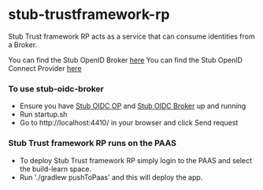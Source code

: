 # stub-trustframework-rp

Stub Trust framework RP acts as a service that can consume identities from a Broker.  

You can find the Stub OpenID Broker [here](https://github.com/alphagov/stub-oidc-broker)
You can find the Stub OpenID Connect Provider [here](https://github.com/alphagov/stub-oidc-op)

### To use stub-oidc-broker
* Ensure you have [Stub OIDC OP](https://github.com/alphagov/stub-oidc-op) and [Stub OIDC Broker](https://github.com/alphagov/stub-oidc-broker) up and running
* Run startup.sh
* Go to http://localhost:4410/ in your browser and click Send request

### Stub Trust framework RP runs on the PAAS 
* To deploy Stub Trust framework RP simply login to the PAAS and select the build-learn space. 
* Run './gradlew pushToPaas' and this will deploy the app.